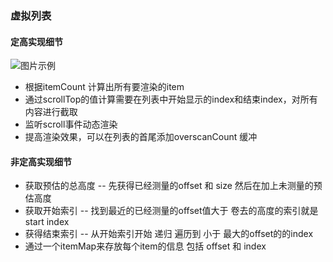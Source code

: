### 虚拟列表

#### 定高实现细节

![图片示例](https://static.zhufengpeixun.com/reactwindowfixed_1651225094542.jpg)
- 根据itemCount 计算出所有要渲染的item
- 通过scrollTop的值计算需要在列表中开始显示的index和结束index，对所有内容进行截取
- 监听scroll事件动态渲染
- 提高渲染效果，可以在列表的首尾添加overscanCount 缓冲

#### 非定高实现细节

- 获取预估的总高度 -- 先获得已经测量的offset 和  size 然后在加上未测量的预估高度
- 获取开始索引 -- 找到最近的已经测量的offset值大于 卷去的高度的索引就是start index
- 获得结束索引 -- 从开始索引开始 递归 遍历到 小于 最大的offset的的index
- 通过一个itemMap来存放每个item的信息  包括 offset 和 index
